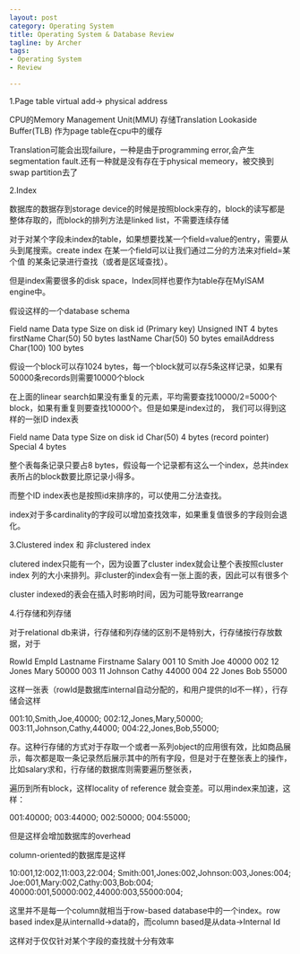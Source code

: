 ```yaml
---
layout: post
category: Operating System
title: Operating System & Database Review
tagline: by Archer
tags:
- Operating System
- Review

---
```


1.Page table
virtual add-> physical address

CPU的Memory Management Unit(MMU) 存储Translation Lookaside Buffer(TLB) 作为page table在cpu中的缓存

Translation可能会出现failure，一种是由于programming error,会产生segmentation fault.还有一种就是没有存在于physical memeory，被交换到swap partition去了

2.Index

数据库的数据存到storage device的时候是按照block来存的，block的读写都是整体存取的，而block的排列方法是linked list，不需要连续存储

对于对某个字段未index的table，如果想要找某一个field=value的entry，需要从头到尾搜索。create index 在某一个field可以让我们通过二分的方法来对field=某个值 的某条记录进行查找（或者是区域查找）。

但是index需要很多的disk space，Index同样也要作为table存在MyISAM engine中。

假设这样的一个database schema

Field name       Data type      Size on disk
id (Primary key) Unsigned INT   4 bytes
firstName        Char(50)       50 bytes
lastName         Char(50)       50 bytes
emailAddress     Char(100)      100 bytes

假设一个block可以存1024 bytes，每一个block就可以存5条这样记录，如果有50000条records则需要10000个block

在上面的linear search如果没有重复的元素，平均需要查找10000/2=5000个block，如果有重复则要查找10000个。但是如果是index过的，
我们可以得到这样的一张ID index表

Field name       Data type      Size on disk
id        Char(50)       4 bytes
(record pointer) Special        4 bytes

整个表每条记录只要占8 bytes，假设每一个记录都有这么一个index，总共index表所占的block数要比原记录小得多。

而整个ID index表也是按照id来排序的，可以使用二分法查找。

index对于多cardinality的字段可以增加查找效率，如果重复值很多的字段则会退化。

3.Clustered index 和 非clustered index

clutered index只能有一个，因为设置了cluster index就会让整个表按照cluster index 列的大小来排列。非cluster的index会有一张上面的表，因此可以有很多个

cluster indexed的表会在插入时影响时间，因为可能导致rearrange

4.行存储和列存储

对于relational db来讲，行存储和列存储的区别不是特别大，行存储按行存放数据，对于

RowId	EmpId	Lastname	Firstname	Salary
001	10	Smith	Joe	40000
002	12	Jones	Mary	50000
003	11	Johnson	Cathy	44000
004	22	Jones	Bob	55000


这样一张表（rowId是数据库internal自动分配的，和用户提供的Id不一样），行存储会这样

001:10,Smith,Joe,40000;
002:12,Jones,Mary,50000;
003:11,Johnson,Cathy,44000;
004:22,Jones,Bob,55000;

存。这种行存储的方式对于存取一个或者一系列object的应用很有效，比如商品展示，每次都是取一条记录然后展示其中的所有字段，但是对于在整张表上的操作，比如salary求和，行存储的数据库则需要遍历整张表，

遍历到所有block，这样locality of reference 就会变差。可以用index来加速，这样：

001:40000;
003:44000;
002:50000;
004:55000;

但是这样会增加数据库的overhead

column-oriented的数据库是这样

10:001,12:002,11:003,22:004;
Smith:001,Jones:002,Johnson:003,Jones:004;
Joe:001,Mary:002,Cathy:003,Bob:004;
40000:001,50000:002,44000:003,55000:004;

这里并不是每一个column就相当于row-based database中的一个index。row based index是从internalId->data的，而column based是从data->Internal Id

这样对于仅仅针对某个字段的查找就十分有效率
